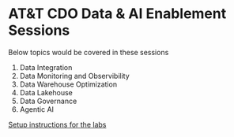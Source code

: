# AT&T CDO Data & AI Enablement Sessions

Below topics would be covered in these sessions

1. Data Integration
2. Data Monitoring and Observibility
3. Data Warehouse Optimization
4. Data Lakehouse
5. Data Governance
6. Agentic AI
   <!-- <img src="./assets1/class structure.png" width="100%"> -->
[Setup instructions for the labs](env-setup/README.md) <br>
